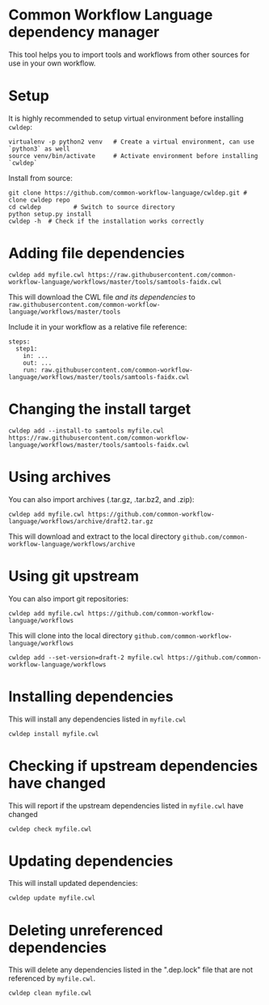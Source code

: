 # Common Workflow Language dependency manager

This tool helps you to import tools and workflows from other sources for use in your own workflow.


# Setup
It is highly recommended to setup virtual environment before installing `cwldep`:

```
virtualenv -p python2 venv   # Create a virtual environment, can use `python3` as well
source venv/bin/activate     # Activate environment before installing `cwldep`
```

Install from source:
```
git clone https://github.com/common-workflow-language/cwldep.git # clone cwldep repo
cd cwldep         # Switch to source directory
python setup.py install
cwldep -h  # Check if the installation works correctly
```

# Adding file dependencies
```
cwldep add myfile.cwl https://raw.githubusercontent.com/common-workflow-language/workflows/master/tools/samtools-faidx.cwl
```

This will download the CWL file *and its dependencies* to `raw.githubusercontent.com/common-workflow-language/workflows/master/tools`

Include it in your workflow as a relative file reference:

```
steps:
  step1:
    in: ...
    out: ...
    run: raw.githubusercontent.com/common-workflow-language/workflows/master/tools/samtools-faidx.cwl
```

# Changing the install target

```
cwldep add --install-to samtools myfile.cwl https://raw.githubusercontent.com/common-workflow-language/workflows/master/tools/samtools-faidx.cwl
```

# Using archives

You can also import archives (.tar.gz, .tar.bz2, and .zip):

```
cwldep add myfile.cwl https://github.com/common-workflow-language/workflows/archive/draft2.tar.gz
```

This will download and extract to the local directory `github.com/common-workflow-language/workflows/archive`

# Using git upstream

You can also import git repositories:

```
cwldep add myfile.cwl https://github.com/common-workflow-language/workflows
```

This will clone into the local directory `github.com/common-workflow-language/workflows`

```
cwldep add --set-version=draft-2 myfile.cwl https://github.com/common-workflow-language/workflows
```

# Installing dependencies

This will install any dependencies listed in `myfile.cwl`

```
cwldep install myfile.cwl
```

# Checking if upstream dependencies have changed

This will report if the upstream dependencies listed in `myfile.cwl` have changed

```
cwldep check myfile.cwl
```

# Updating dependencies

This will install updated dependencies:

```
cwldep update myfile.cwl
```

# Deleting unreferenced dependencies

This will delete any dependencies listed in the ".dep.lock" file that are not referenced by `myfile.cwl`.

```
cwldep clean myfile.cwl
```
